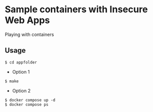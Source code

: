 # Sample containers with Insecure Web Apps

Playing with containers

## Usage
````
$ cd appfolder
````
* Option 1

````
$ make
````

* Option 2

````
$ docker compose up -d
$ docker compose ps
````
